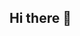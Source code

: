 ## Hi there 👋

<!--
Ch3mson/Ch3mson** is a ✨ _special_ ✨ repository because its `README.md` (this file) appears on your GitHub profile.
[![Ch3mson's GitHub stats](https://github-readme-stats.vercel.app/api?username=Ch3mson)](https://github.com/Ch3mson/github-readme-stats)

Here are some ideas to get you started:

- 🔭 I’m currently working on ...
- 🌱 I’m currently learning ...
- 👯 I’m looking to collaborate on ...
- 🤔 I’m looking for help with ...
- 💬 Ask me about ...
- 📫 How to reach me: ...
- 😄 Pronouns: ...
- ⚡ Fun fact: ...
-->
